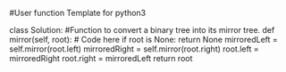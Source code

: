 #User function Template for python3



class Solution:
    #Function to convert a binary tree into its mirror tree.
    def mirror(self, root):
        # Code here
        if root is None:
            return None
        mirroredLeft = self.mirror(root.left)
        mirroredRight = self.mirror(root.right)
        root.left = mirroredRight
        root.right = mirroredLeft
        return root
